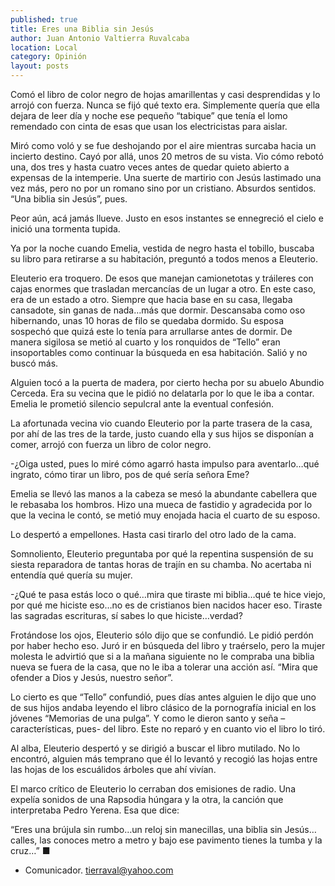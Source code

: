 ```yaml
---
published: true
title: Eres una Biblia sin Jesús
author: Juan Antonio Valtierra Ruvalcaba
location: Local
category: Opinión
layout: posts
---
```


Comó el libro de color negro de hojas amarillentas y casi desprendidas y lo arrojó con fuerza. Nunca se fijó qué texto era. Simplemente quería que ella dejara de leer día y noche ese pequeño “tabique” que tenía el lomo remendado con cinta de esas que usan los electricistas para aislar.

Miró como voló y se fue deshojando por el aire mientras surcaba hacia un incierto destino. Cayó por allá, unos 20 metros de su vista. Vio cómo rebotó una, dos tres y hasta cuatro veces antes de quedar quieto abierto a expensas de la intemperie. Una suerte de martirio con Jesús lastimado una vez más, pero no por un romano sino por un cristiano. Absurdos sentidos. “Una biblia sin Jesús”, pues.

Peor aún, acá jamás llueve. Justo en esos instantes se ennegreció el cielo e inició una tormenta tupida.

Ya por la noche cuando Emelia, vestida de negro hasta el tobillo, buscaba su libro para retirarse a su habitación, preguntó a todos menos a Eleuterio.

Eleuterio era troquero. De esos que manejan camionetotas y tráileres con cajas enormes que trasladan mercancías de un lugar a otro. En este caso, era de un estado a otro. Siempre que hacia base en su casa, llegaba cansadote, sin ganas de nada…más que dormir. Descansaba como oso hibernando, unas 10 horas de filo se quedaba dormido.
Su esposa sospechó que quizá este lo tenía para arrullarse antes de dormir. De manera sigilosa se metió al cuarto y los ronquidos de “Tello” eran insoportables como continuar la búsqueda en esa habitación. Salió y no buscó más.

Alguien tocó a la puerta de madera, por cierto hecha por su abuelo Abundio Cerceda. Era su vecina que le pidió no delatarla por lo que le iba a contar. Emelia le prometió silencio sepulcral ante la eventual confesión.

La afortunada vecina vio cuando Eleuterio por la parte trasera de la casa, por ahí de las tres de la tarde, justo cuando ella y sus hijos se disponían a comer, arrojó con fuerza un libro de color negro.

-¿Oiga usted, pues lo miré cómo agarró hasta impulso para aventarlo…qué ingrato, cómo tirar un libro, pos de qué sería señora Eme?

Emelia se llevó las manos a la cabeza se mesó la abundante cabellera que le rebasaba los hombros. Hizo una mueca de fastidio y agradecida por lo que la vecina le contó, se metió muy enojada hacia el cuarto de su esposo.

Lo despertó a empellones. Hasta casi tirarlo del otro lado de la cama.

Somnoliento, Eleuterio preguntaba por qué la repentina suspensión de su siesta reparadora de tantas horas de trajín en su chamba. No acertaba ni entendía qué quería su mujer.

-¿Qué te pasa estás loco o qué…mira que tiraste mi biblia…qué te hice viejo, por qué me hiciste eso…no es de cristianos bien nacidos hacer eso. Tiraste las sagradas escrituras, sí sabes lo que hiciste…verdad?

Frotándose los ojos, Eleuterio sólo dijo que se confundió. Le pidió perdón por haber hecho eso. Juró ir en búsqueda del libro y traérselo, pero la mujer molesta le advirtió que si a la mañana siguiente no le compraba una biblia nueva se fuera de la casa, que no le iba a tolerar una acción así. “Mira que ofender a Dios y Jesús, nuestro señor”.

Lo cierto es que “Tello” confundió, pues días antes alguien le dijo que uno de sus hijos andaba leyendo el libro clásico de la pornografía inicial en los jóvenes “Memorias de una pulga”. Y como le dieron santo y seña –características, pues- del libro. Este no reparó y en cuanto vio el libro lo tiró.

Al alba, Eleuterio despertó y se dirigió a buscar el libro mutilado. No lo encontró, alguien más temprano que él lo levantó y recogió las hojas entre las hojas de los escuálidos árboles que ahí vivían.

El marco crítico de Eleuterio lo cerraban dos emisiones de radio. Una expelía sonidos de una Rapsodia húngara y la otra, la canción que interpretaba Pedro Yerena. Esa que dice:

“Eres una brújula sin rumbo…un reloj sin manecillas, una biblia sin Jesús…calles, las conoces metro a metro y bajo ese pavimento tienes la tumba y la cruz…” ■

* Comunicador. tierraval@yahoo.com
